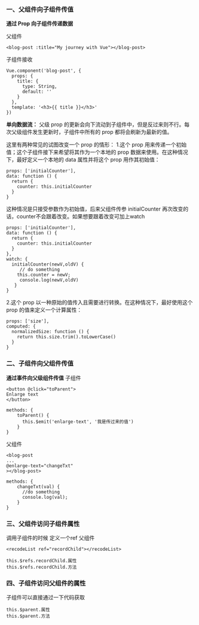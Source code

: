 ### 一、父组件向子组件传值
**通过 Prop 向子组件传递数据**

父组件
```
<blog-post :title="My journey with Vue"></blog-post>
```
子组件接收
```
Vue.component('blog-post', {
  props: {
    title: {
      type: String,
      default: ''
    }
  },
  template: '<h3>{{ title }}</h3>'
})
```
**单向数据流：**
父级 prop 的更新会向下流动到子组件中，但是反过来则不行。每次父级组件发生更新时，子组件中所有的 prop 都将会刷新为最新的值。

这里有两种常见的试图改变一个 prop 的情形：
1.这个 prop 用来传递一个初始值；这个子组件接下来希望将其作为一个本地的 prop 数据来使用。在这种情况下，最好定义一个本地的 data 属性并将这个 prop 用作其初始值：
```
props: ['initialCounter'],
data: function () {
  return {
    counter: this.initialCounter
  }
}
```
这种情况是只接受参数作为初始值，后来父组件传参 initialCounter 再次改变的话，counter不会跟着改变。如果想要跟着改变可加上watch
```
props: ['initialCounter'],
data: function () {
  return {
    counter: this.initialCounter
  }
},
watch: {
  initialCounter(newV,oldV) {
     // do something
    this.counter = newV;
     console.log(newV,oldV)
   } 
}
```

2.这个 prop 以一种原始的值传入且需要进行转换。在这种情况下，最好使用这个 prop 的值来定义一个计算属性：
```
props: ['size'],
computed: {
  normalizedSize: function () {
    return this.size.trim().toLowerCase()
  }
}
```

### 二、子组件向父组件传值

**通过事件向父级组件传值**
子组件
```
<button @click="toParent">
Enlarge text
</button>

methods: {
    toParent() {
      this.$emit('enlarge-text', '我是传过来的值')
    }
}
```
父组件
```
<blog-post
...
@enlarge-text="changeTxt"
></blog-post>

methods: {
    changeTxt(val) {
      //do something
      console.log(val);
    }
}
```

### 三、父组件访问子组件属性
调用子组件的时候 定义一个ref
父组件

```
<recodeList ref="recordChild"></recodeList>

this.$refs.recordChild.属性
this.$refs.recordChild.方法
```

### 四、子组件访问父组件的属性
子组件可以直接通过一下代码获取

```
this.$parent.属性
this.$parent.方法
```